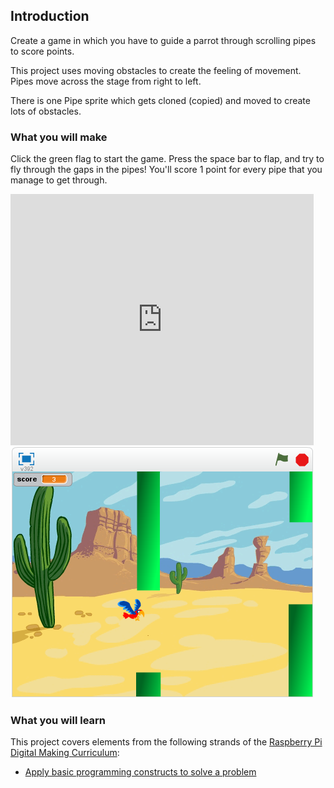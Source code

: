 

## Introduction

Create a game in which you have to guide a parrot through scrolling pipes to score points.

This project uses moving obstacles to create the feeling of movement. Pipes move across the stage from right to left.

There is one Pipe sprite which gets cloned (copied) and moved to create lots of obstacles.

### What you will make

Click the green flag to start the game. Press the space bar to flap, and try to fly through the gaps in the pipes! You'll score 1 point for every pipe that you manage to get through.

<div class="scratch-preview">
  <iframe allowtransparency="true" width="485" height="402" src="https://scratch.mit.edu/projects/embed/169322077/?autostart=false" frameborder="0"></iframe>
  <img src="images/flappy_screenshot.png">
</div>

### What you will learn

This project covers elements from the following strands of the [Raspberry Pi Digital Making Curriculum](http://rpf.io/curriculum):

+ [Apply basic programming constructs to solve a problem](https://www.raspberrypi.org/curriculum/programming/builder)
